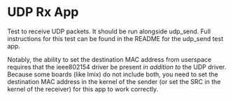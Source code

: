UDP Rx App
=============

Test to receive UDP packets. It should be run alongside udp_send. Full instructions
for this test can be found in the README for the udp_send test app.

Notably, the ability to set the destination MAC address from userspace requires
that the ieee802154 driver be present *in addition to* the UDP driver. Because some boards
(like Imix) do not include both, you need to set the destination MAC address
in the kernel of the sender (or set the SRC in the kernel of the receiver)
for this app to work correctly.

